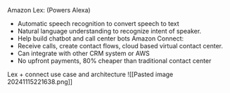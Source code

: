 Amazon Lex: (Powers Alexa)
- Automatic speech recognition to convert speech to text
- Natural language understanding to recognize intent of speaker.
- Help build chatbot and call center bots
Amazon Connect: 
- Receive calls, create contact flows, cloud based virtual contact center.
- Can integrate with other CRM system or AWS
- No upfront payments, 80% cheaper than traditional contact center 


Lex  + connect use case and architecture
![[Pasted image 20241115221638.png]]